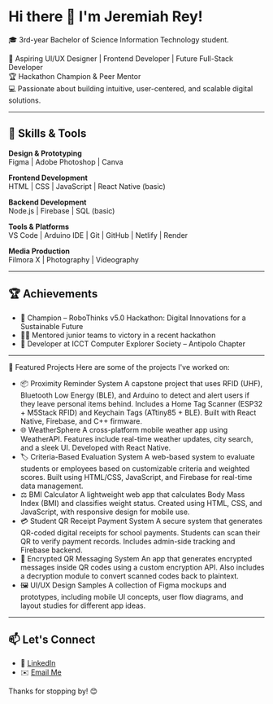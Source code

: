 # Hi there 👋 I'm Jeremiah Rey!

🎓 3rd-year Bachelor of Science Information Technology student.

🎯 Aspiring UI/UX Designer | Frontend Developer | Future Full-Stack Developer  
🏆 Hackathon Champion & Peer Mentor  
💻 Passionate about building intuitive, user-centered, and scalable digital solutions.

---

## 🚀 Skills & Tools

**Design & Prototyping**  
Figma | Adobe Photoshop | Canva

**Frontend Development**  
HTML | CSS | JavaScript | React Native (basic)

**Backend Development**  
Node.js | Firebase | SQL (basic)

**Tools & Platforms**  
VS Code | Arduino IDE | Git | GitHub | Netlify | Render

**Media Production**  
Filmora X | Photography | Videography

---

## 🏆 Achievements

- 🥇 Champion – RoboThinks v5.0 Hackathon: Digital Innovations for a Sustainable Future  
- 🧑‍🏫 Mentored junior teams to victory in a recent hackathon  
- 👥 Developer at ICCT Computer Explorer Society – Antipolo Chapter

---

📂 Featured Projects
Here are some of the projects I've worked on:

 - 📦 Proximity Reminder System
       A capstone project that uses RFID (UHF), Bluetooth Low Energy (BLE), and Arduino to detect and alert users if they leave personal items behind. Includes a Home Tag Scanner (ESP32 + M5Stack RFID) and Keychain Tags (ATtiny85 + BLE). Built with React Native, Firebase, and C++ firmware.
 - 🌐 WeatherSphere
       A cross-platform mobile weather app using WeatherAPI. Features include real-time weather updates, city search, and a sleek UI. Developed with React Native.
 - 🏷️ Criteria-Based Evaluation System
       A web-based system to evaluate students or employees based on customizable criteria and weighted scores. Built using HTML/CSS, JavaScript, and Firebase for real-time data management.
 - ⚖️ BMI Calculator
       A lightweight web app that calculates Body Mass Index (BMI) and classifies weight status. Created using HTML, CSS, and JavaScript, with responsive design for mobile use.
 - 💳 Student QR Receipt Payment System
       A secure system that generates QR-coded digital receipts for school payments. Students can scan their QR to verify payment records. Includes admin-side tracking and Firebase backend.
 - 🔐 Encrypted QR Messaging System
       An app that generates encrypted messages inside QR codes using a custom encryption API. Also includes a decryption module to convert scanned codes back to plaintext.
 - 🖼️ UI/UX Design Samples
       A collection of Figma mockups and prototypes, including mobile UI concepts, user flow diagrams, and layout studies for different app ideas.

---

## 📫 Let's Connect

- 💼 [LinkedIn](https://www.linkedin.com/in/jeremiah-rey-088689365)
- ✉️ [Email Me](jeremiahrey63@gmail.com)

Thanks for stopping by! 😊
